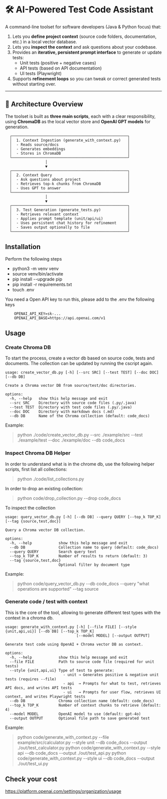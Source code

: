 # 🛠 AI-Powered Test Code Assistant

A command-line toolset for software developers (Java & Python focus) that:
1. Lets you **define project context** (source code folders, documentation, etc.) in a local vector database.
2. Lets you **inspect the context** and ask questions about your codebase.
3. Provides an **iterative, persistent prompt interface** to generate or update tests:
   - Unit tests (positive + negative cases)
   - API tests (based on API documentation)
   - UI tests (Playwright)
4. Supports **refinement loops** so you can tweak or correct generated tests without starting over.

---

## 📂 Architecture Overview

The toolset is built as **three main scripts**, each with a clear responsibility, using **ChromaDB** as the local vector store and **OpenAI GPT models** for generation.


      ┌────────────────────────────────────────────────────┐
      │  1. Context Ingestion (generate_with_context.py)   │
      │  - Reads source/docs                               │
      │  - Generates embeddings                            │
      │  - Stores in ChromaDB                              │
      └────────────────────────────────────────────────────┘
                      │
                      ▼
      ┌────────────────────────────────────────────────────┐
      │  2. Context Query                                  │
      │  - Ask questions about project                     │
      │  - Retrieves top-k chunks from ChromaDB            │
      │  - Uses GPT to answer                              │
      └────────────────────────────────────────────────────┘
                      │
                      ▼
      ┌────────────────────────────────────────────────────┐
      │  3. Test Generation (generate_tests.py)            │
      │  - Retrieves relevant context                      │
      │  - Applies prompt template (unit/api/ui)           │
      │  - Uses persistent chat history for refinement     │
      │  - Saves output optionally to file                 │
      └────────────────────────────────────────────────────┘



## Installation

Perform the following steps
- python3 -m venv venv
- source venv/bin/activate
- pip install --upgrade pip
- pip install -r requirements.txt
- touch .env

You need a Open API key to run this, please add to the .env the following keys
```
    OPENAI_API_KEY=sk-...
    OPENAI_API_BASE=https://api.openai.com/v1
```


## Usage


### Create Chroma DB

To start the process, create a vector db based on source code, tests and documents. 
The collection can be updated by running the cscript again. 

```
usage: create_vector_db.py [-h] [--src SRC] [--test TEST] [--doc DOC] [--db DB]

Create a Chroma vector DB from source/test/doc directories.

options:
  -h, --help   show this help message and exit
  --src SRC    Directory with source code files (.py/.java)
  --test TEST  Directory with test code files (.py/.java)
  --doc DOC    Directory with markdown docs (.md)
  --db DB      Name of the Chroma collection (default: code_docs)
```

Example:
> python ./code/create_vector_db.py --src ./example/src --test ./example/test --doc ./example/doc --db code_docs


### Inspect Chroma DB Helper

In order to understand what is in the chrome db, use the following helper scripts, first list all collections:
> python ./code/list_collections.py

In order to drop an existing collection:
> python code/drop_collection.py --drop code_docs


To inspect the collection
```
usage: query_vector_db.py [-h] [--db DB] --query QUERY [--top_k TOP_K] [--tag {source,test,doc}]

Query a Chroma vector DB collection.

options:
  -h, --help            show this help message and exit
  --db DB               Collection name to query (default: code_docs)
  --query QUERY         Search query text
  --top_k TOP_K         Number of results to return (default: 3)
  --tag {source,test,doc}
                        Optional filter by document type
```

Example:
> python code/query_vector_db.py --db code_docs  --query "what operations are supported" --tag source


### Generate code / test with context

This is the core of the tool, allowing to generate different test types with the context in a chroma db.

```
usage: generate_with_context.py [-h] [--file FILE] [--style {unit,api,ui}] [--db DB] [--top_k TOP_K]
                                [--model MODEL] [--output OUTPUT]

Generate test code using OpenAI + Chroma vector DB as context.

options:
  -h, --help            show this help message and exit
  --file FILE           Path to source code file (required for unit tests)
  --style {unit,api,ui} Type of test to generate:
                          - unit → Generates positive & negative unit tests (requires --file)
                          - api  → Prompts for what to test, retrieves API docs, and writes API tests
                          - ui   → Prompts for user flow, retrieves UI context, and writes Playwright tests
  --db DB               Chroma collection name (default: code_docs)
  --top_k TOP_K         Number of context chunks to retrieve (default: 4)
  --model MODEL         OpenAI model to use (default: gpt-4o)
  --output OUTPUT       Optional file path to save generated test
```

Example:
> python code/generate_with_context.py --file example/src/calculator.py --style unit --db code_docs --output ./out/test_calculator.py
> python code/generate_with_context.py --style api --db code_docs --output ./out/test_api.py
> python code/generate_with_context.py --style ui --db code_docs --output ./out/test_ui.py



## Check your cost

https://platform.openai.com/settings/organization/usage